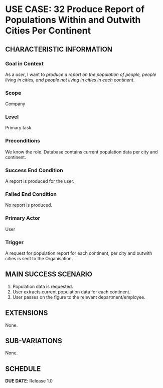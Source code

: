# USE CASE: 32 Produce Report of Populations Within and Outwith Cities Per Continent

## CHARACTERISTIC INFORMATION

### Goal in Context

As a *user*, I want to *produce a report on the population of people, people living in cities,
and people not living in cities in each continent*.

### Scope

Company

### Level

Primary task.

### Preconditions

We know the role.  Database contains current population data per city and continent.

### Success End Condition

A report is produced for the user.

### Failed End Condition

No report is produced.

### Primary Actor

User

### Trigger

A request for population report for each continent, per city and outwith cities is sent to the Organisation.

## MAIN SUCCESS SCENARIO

1. Population data is requested.
2. User extracts current population data for each continent.
3. User passes on the figure to the relevant department/employee.

## EXTENSIONS

None.

## SUB-VARIATIONS

None.

## SCHEDULE

**DUE DATE**: Release 1.0